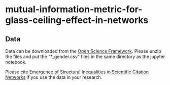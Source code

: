 # mutual-information-metric-for-glass-ceiling-effect-in-networks

## Data
Data can be downloaded from the [Open Science Framework](https://osf.io/djxtf/). Please unzip the files and put the "*_gender.csv" files in the same directory as the jupyter notebook.

Please cite [Emergence of Structural Inequalities in Scientific Citation Networks](https://arxiv.org/abs/2103.10944) if you use the data in your research.
